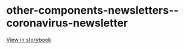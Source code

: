# other-components-newsletters--coronavirus-newsletter

[View in storybook](https://raw.githack.com/Independent-Digital-News-and-Media-Ltd/indy-pwamp-sb/PR-1637-sb/index.html?path=/story/other-components-newsletters--coronavirus-newsletter)